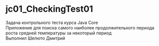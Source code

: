 # jc01_CheckingTest01
Задача контрольного теста курса Java Core  
Приложение для поиска самого наиболее продолжительного периода роста средней температуры за некоторый период  
Выполнил Шелюто Дмитрий  
